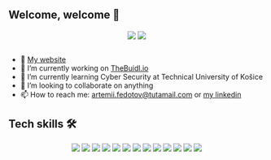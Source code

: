 ## Welcome, welcome 👋

<div align="center">
  <img align="center" src="https://github-readme-stats.vercel.app/api?username=makefolder&show_icons=true&theme=ayu-mirage" />
  <img align="center" src="https://github-readme-stats.vercel.app/api/top-langs/?username=makefolder&layout=compact&theme=ayu-mirage" />
</div>

<br/>

- 🛜 [My website](https://makefolder.vercel.app)
- 🔭 I’m currently working on [TheBuidl.io](https://thebuidl.io)
- 🌱 I’m currently learning Cyber Security at Technical University of Košice
- 👯 I’m looking to collaborate on anything
- 📫 How to reach me: artemii.fedotov@tutamail.com or [my linkedin](https://www.linkedin.com/in/artemii-fedotov/)


## Tech skills 🛠️

<p align="center">
<img src="https://img.shields.io/badge/linux-%2300599C.svg?&style=for-the-badge&logo=linux&logoColor=white"/>
<img src="https://img.shields.io/badge/c99-%2300599C.svg?&style=for-the-badge&logo=c&logoColor=white"/>
<img src="https://img.shields.io/badge/go-00ADD8?&style=for-the-badge&logo=go&logoColor=white" />
<img src="https://img.shields.io/badge/rust-d07f4f.svg?&style=for-the-badge&logo=rust&logoColor=white"/>
<img src="https://img.shields.io/badge/java-f89820?&style=for-the-badge&logo=spring&logoColor=white"/>
<img src="https://img.shields.io/badge/spring_boot-6DB33F?&style=for-the-badge&logo=spring%20boot&logoColor=white"/>
<img src="https://img.shields.io/badge/typescript-%23007ACC.svg?&style=for-the-badge&logo=typescript&logoColor=white"/>
<img src="https://img.shields.io/badge/docker-4169E1?&style=for-the-badge&logo=docker&logoColor=white"/>
<img src="https://img.shields.io/badge/solidjs-2C4F7C?&style=for-the-badge&logo=solid&logoColor=white"/>
<img src="https://img.shields.io/badge/bun-000000?&style=for-the-badge&logo=bun&logoColor=white"/>
<img src="https://img.shields.io/badge/svelte-FF3E00?&style=for-the-badge&logo=svelte&logoColor=white"/>
<img src="https://img.shields.io/badge/tailwind-%231572B6.svg?&style=for-the-badge&logo=tailwindcss&logoColor=white"/>
<img src="https://img.shields.io/badge/sqlite-003B57?&style=for-the-badge&logo=sqlite&logoColor=white"/>
</p>
